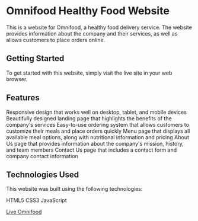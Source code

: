 # Omnifood Healthy Food Website
This is a website for Omnifood, a healthy food delivery service. The website provides information about the company and their services, as well as allows customers to place orders online.

## Getting Started
To get started with this website, simply visit the live site in your web browser.

## Features
Responsive design that works well on desktop, tablet, and mobile devices
Beautifully designed landing page that highlights the benefits of the company's services
Easy-to-use ordering system that allows customers to customize their meals and place orders quickly
Menu page that displays all available meal options, along with nutritional information and pricing
About Us page that provides information about the company's mission, history, and team members
Contact Us page that includes a contact form and company contact information
## Technologies Used
This website was built using the following technologies:

HTML5
CSS3
JavaScript

  
  [Live Omnifood](https://omnifood-healthyfood.netlify.app)
